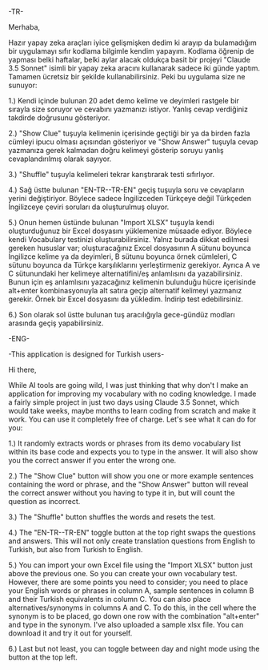 -TR-

Merhaba,

Hazır yapay zeka araçları iyice gelişmişken dedim ki arayıp da bulamadığım bir uygulamayı sıfır kodlama bilgimle kendim yapayım. Kodlama öğrenip de yapması belki haftalar, belki aylar alacak oldukça basit bir projeyi "Claude 3.5 Sonnet" isimli bir yapay zeka aracını kullanarak sadece iki günde yaptım. Tamamen ücretsiz bir şekilde kullanabilirsiniz. Peki bu uygulama size ne sunuyor:

1.) Kendi içinde bulunan 20 adet demo kelime ve deyimleri rastgele bir sırayla size soruyor ve cevabını yazmanızı istiyor. Yanlış cevap verdiğiniz takdirde doğrusunu gösteriyor.

2.) "Show Clue" tuşuyla kelimenin içerisinde geçtiği bir ya da birden fazla cümleyi ipucu olması açısından gösteriyor ve "Show Answer" tuşuyla cevap yazmanıza gerek kalmadan doğru kelimeyi gösterip soruyu yanlış cevaplandırılmış olarak sayıyor.

3.) "Shuffle" tuşuyla kelimeleri tekrar karıştırarak testi sıfırlıyor.

4.) Sağ üstte bulunan "EN-TR--TR-EN" geçiş tuşuyla soru ve cevapların yerini değiştiriyor. Böylece sadece İngilizceden Türkçeye değil Türkçeden İngilizceye çeviri soruları da oluşturulmuş oluyor.

5.) Onun hemen üstünde bulunan "Import XLSX" tuşuyla kendi oluşturduğunuz bir Excel dosyasını yüklemenize müsaade ediyor. Böylece kendi Vocabulary testinizi oluşturabilirsiniz. Yalnız burada dikkat edilmesi gereken hususlar var; oluşturacağınız Excel dosyasının A sütunu boyunca İngilizce kelime ya da deyimleri, B sütunu boyunca örnek cümleleri, C sütunu boyunca da Türkçe karşılıklarını yerleştirmeniz gerekiyor. Ayrıca A ve C sütunundaki her kelimeye alternatifini/eş anlamlısını da yazabilirsiniz. Bunun için eş anlamlısını yazacağınız kelimenin bulunduğu hücre içerisinde alt+enter kombinasyonuyla alt satıra geçip alternatif kelimeyi yazmanız gerekir. Örnek bir Excel dosyasını da yükledim. İndirip test edebilirsiniz.

6.) Son olarak sol üstte bulunan tuş aracılığıyla gece-gündüz modları arasında geçiş yapabilirsiniz.


-ENG-

-This application is designed for Turkish users-

Hi there,

While AI tools are going wild, I was just thinking that why don't I make an application for improving my vocabulary with no coding knowledge. I made a fairly simple project in just two days using Claude 3.5 Sonnet, which would take weeks, maybe months to learn coding from scratch and make it work. You can use it completely free of charge. Let's see what it can do for you:

1.) It randomly extracts words or phrases from its demo vocabulary list within its base code and expects you to type in the answer. It will also show you the correct answer if you enter the wrong one.

2.) The "Show Clue" button will show you one or more example sentences containing the word or phrase, and the "Show Answer" button will reveal the correct answer without you having to type it in, but will count the question as incorrect.

3.) The "Shuffle" button shuffles the words and resets the test.

4.) The "EN-TR--TR-EN" toggle button at the top right swaps the questions and answers. This will not only create translation questions from English to Turkish, but also from Turkish to English.

5.) You can import your own Excel file using the "Import XLSX" button just above the previous one. So you can create your own vocabulary test. However, there are some points you need to consider; you need to place your English words or phrases in column A, sample sentences in column B and their Turkish equivalents in column C. You can also place alternatives/synonyms in columns A and C. To do this, in the cell where the synonym is to be placed, go down one row with the combination "alt+enter" and type in the synonym. I've also uploaded a sample xlsx file. You can download it and try it out for yourself.

6.) Last but not least, you can toggle between day and night mode using the button at the top left.
